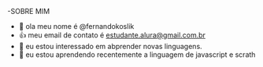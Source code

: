 -SOBRE MIM 
- 👋 ola meu nome é @fernandokoslik
- 👍 meu email de contato é estudante.alura@gmail.com.br
- 👀 eu estou interessado em abprender novas linguagens.
- 🌱 eu estou aprendendo recentemente a linguagem de javascript e scrath
